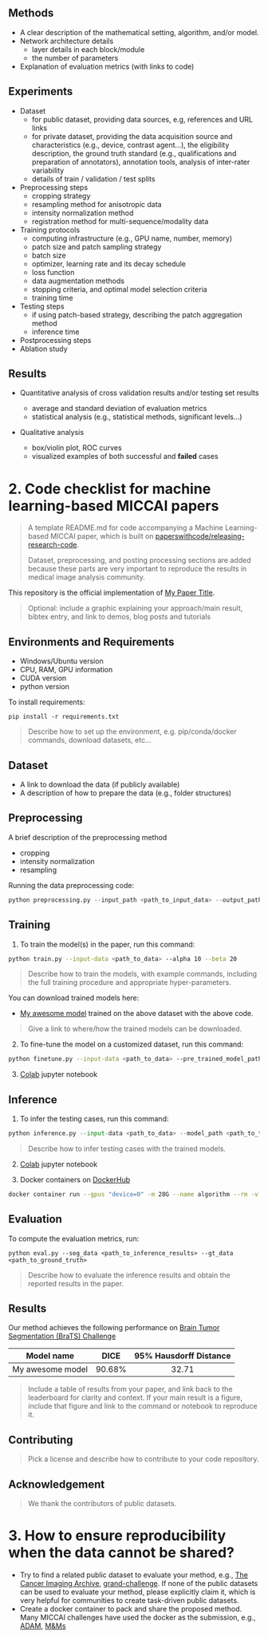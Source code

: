 ## Methods

- A clear description of the mathematical setting, algorithm, and/or model.
- Network architecture details
  - layer details in each block/module
  - the number of parameters
- Explanation of evaluation metrics (with links to code)

## Experiments

- Dataset
  - for public dataset, providing data sources, e.g, references and URL links
  - for private dataset, providing the data acquisition source and characteristics (e.g., device, contrast agent...), the eligibility description, the ground truth standard (e.g., qualifications and preparation of annotators), annotation tools, analysis of inter-rater variability
  - details of train / validation / test splits
- Preprocessing steps
  - cropping strategy
  - resampling method for anisotropic data
  - intensity normalization method
  - registration method for multi-sequence/modality data
- Training protocols
  - computing infrastructure (e.g., GPU name, number, memory)
  - patch size and patch sampling strategy
  - batch size
  - optimizer, learning rate and its decay schedule 
  - loss function 
  - data augmentation methods
  - stopping criteria, and optimal model selection criteria
  - training time
- Testing steps
  - if using patch-based strategy, describing the patch aggregation method
  - inference time
- Postprocessing steps
- Ablation study

## Results

- Quantitative analysis of cross validation results and/or testing set results
  - average and standard deviation of evaluation metrics
  - statistical analysis (e.g., statistical methods, significant levels...)

- Qualitative analysis
  - box/violin plot, ROC curves
  - visualized examples of both successful and **failed** cases




# 2. Code checklist for machine learning-based MICCAI papers
>A template README.md for code accompanying a Machine Learning-based MICCAI paper, which is built on [paperswithcode/releasing-research-code](https://github.com/paperswithcode/releasing-research-code).
>
>Dataset, preprocessing, and posting processing sections are added because these parts are very important to reproduce the results in medical image analysis community.

This repository is the official implementation of [My Paper Title](TBA). 

>Optional: include a graphic explaining your approach/main result, bibtex entry, and link to demos, blog posts and tutorials

## Environments and Requirements

- Windows/Ubuntu version
- CPU, RAM, GPU information
- CUDA version
- python version

To install requirements:

```setup
pip install -r requirements.txt
```

>Describe how to set up the environment, e.g. pip/conda/docker commands, download datasets, etc...



## Dataset

- A link to download the data (if publicly available)
- A description of how to prepare the data (e.g., folder structures)

## Preprocessing

A brief description of the preprocessing method

- cropping
- intensity normalization
- resampling

Running the data preprocessing code:

```python
python preprocessing.py --input_path <path_to_input_data> --output_path <path_to_output_data>
```

## Training

1. To train the model(s) in the paper, run this command:

```bash
python train.py --input-data <path_to_data> --alpha 10 --beta 20
```

>Describe how to train the models, with example commands, including the full training procedure and appropriate hyper-parameters.

You can download trained models here:

- [My awesome model](https://drive.google.com/mymodel.pth) trained on the above dataset with the above code. 

>Give a link to where/how the trained models can be downloaded.


2. To fine-tune the model on a customized dataset, run this command:

```bash
python finetune.py --input-data <path_to_data> --pre_trained_model_path <path to pre-trained model> --other_flags
```

3. [Colab](https://colab.research.google.com/) jupyter notebook


## Inference

1. To infer the testing cases, run this command:

```python
python inference.py --input-data <path_to_data> --model_path <path_to_trained_model> --output_path <path_to_output_data>
```

> Describe how to infer testing cases with the trained models.

2. [Colab](https://colab.research.google.com/) jupyter notebook

3. Docker containers on [DockerHub](https://hub.docker.com/)

```bash
docker container run --gpus "device=0" -m 28G --name algorithm --rm -v $PWD/CellSeg_Test/:/workspace/inputs/ -v $PWD/algorithm_results/:/workspace/outputs/ algorithm:latest /bin/bash -c "sh predict.sh"
```

## Evaluation

To compute the evaluation metrics, run:

```eval
python eval.py --seg_data <path_to_inference_results> --gt_data <path_to_ground_truth>
```

>Describe how to evaluate the inference results and obtain the reported results in the paper.



## Results

Our method achieves the following performance on [Brain Tumor Segmentation (BraTS) Challenge](https://www.med.upenn.edu/cbica/brats2020/)

| Model name       |  DICE  | 95% Hausdorff Distance |
| ---------------- | :----: | :--------------------: |
| My awesome model | 90.68% |         32.71          |

>Include a table of results from your paper, and link back to the leaderboard for clarity and context. If your main result is a figure, include that figure and link to the command or notebook to reproduce it. 


## Contributing

>Pick a license and describe how to contribute to your code repository. 

## Acknowledgement

> We thank the contributors of public datasets. 


# 3. How to ensure reproducibility when the data cannot be shared?

- Try to find a related public dataset to evaluate your method, e.g., [The Cancer Imaging Archive](https://www.cancerimagingarchive.net/), [grand-challenge](https://grand-challenge.org/challenges/). If none of the public datasets can be used to evaluate your method, please explicitly claim it, which is very helpful for communities to create task-driven public datasets.
- Create a docker container to pack and share the proposed method. Many MICCAI challenges have used the docker as the submission, e.g., [ADAM](http://adam.isi.uu.nl/methods/submit/), [M&Ms](https://www.ub.edu/mnms/)
